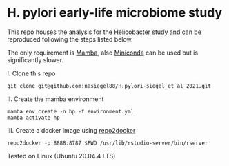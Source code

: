 # H. pylori early-life microbiome study

This repo houses the analysis for the Helicobacter study and can be reproduced following the steps listed below.

The only requirement is [Mamba](https://github.com/mamba-org/mamba), also [Miniconda](https://docs.conda.io/en/latest/miniconda.html) can be used but is significantly slower.

I. Clone this repo
```
git clone git@github.com:nasiegel88/H.pylori-siegel_et_al_2021.git
```

II. Create the mamba environment
```
mamba env create -n hp -f environment.yml
mamba activate hp
```

III. Create a docker image using [repo2docker](https://repo2docker.readthedocs.io/en/latest/index.html)
```
repo2docker -p 8888:8787 $PWD /usr/lib/rstudio-server/bin/rserver
```

Tested on Linux (Ubuntu 20.04.4 LTS)